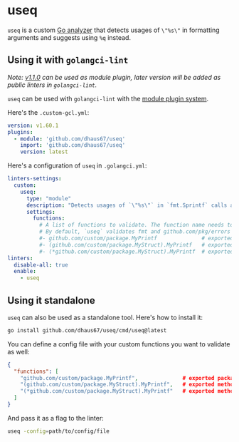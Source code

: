 # useq

`useq` is a custom [Go analyzer](https://pkg.go.dev/golang.org/x/tools/go/analysis#hdr-Analyzer) that detects usages of `\"%s\"` in formatting arguments and suggests using `%q` instead.

## Using it with `golangci-lint`

_Note: [v1.1.0](https://github.com/dhaus67/useq/releases/tag/v1.1.0) can be used as module plugin, later version will be added as public linters in `golangci-lint`._

`useq` can be used with `golangci-lint` with the [module plugin system](https://golangci-lint.run/plugins/module-plugins).

Here's the `.custom-gcl.yml`:
```yaml
version: v1.60.1
plugins:
  - module: 'github.com/dhaus67/useq'
    import: 'github.com/dhaus67/useq'
    version: latest
```

Here's a configuration of `useq` in `.golangci.yml`:
```yaml
linters-settings:
  custom:
    useq:
      type: "module"
      description: "Detects usages of `\"%s\"` in `fmt.Sprintf` calls and suggests using `%q` instead."
      settings:
        functions:
          # A list of functions to validate. The function name needs to be the full qualified name (including potential pointers).
          # By default, `useq` validates fmt and github.com/pkg/errors functions.
          #- github.com/custom/package.MyPrintf              # exported package level function.
          #- (github.com/custom/package.MyStruct).MyPrintf   # exported method of a struct.
          #- (*github.com/custom/package.MyStruct).MyPrintf  # exported method of a struct with a pointer receiver.
linters:
  disable-all: true
  enable:
    - useq
```

## Using it standalone

`useq` can also be used as a standalone tool. Here's how to install it:
```bash
go install github.com/dhaus67/useq/cmd/useq@latest
```

You can define a config file with your custom functions you want to validate as well:
```json
{
  "functions": [
    "github.com/custom/package.MyPrintf",              # exported package level function.
    "(github.com/custom/package.MyStruct).MyPrintf",   # exported method of a struct.
    "(*github.com/custom/package.MyStruct).MyPrintf"   # exported method of a struct with a pointer receiver.
  ]
}
```

And pass it as a flag to the linter:
```sh
useq -config=path/to/config/file
```
